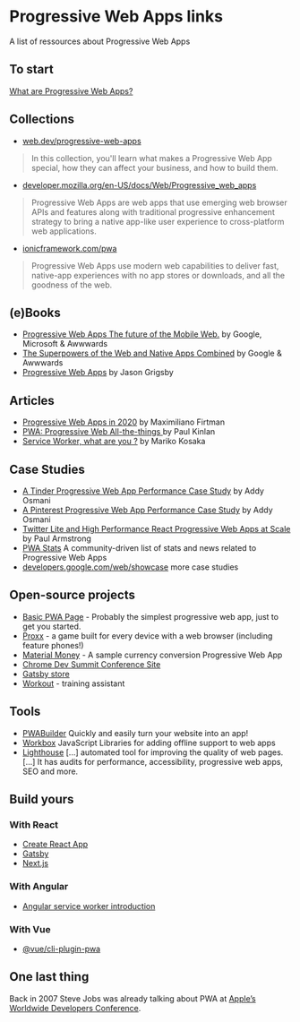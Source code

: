 # Progressive Web Apps links
A list of ressources about Progressive Web Apps

## To start
[What are Progressive Web Apps?](https://web.dev/what-are-pwas/)

## Collections
- [web.dev/progressive-web-apps](https://web.dev/progressive-web-apps/)

> In this collection, you'll learn what makes a Progressive Web App special, how they can affect your business, and how to build them.

- [developer.mozilla.org/en-US/docs/Web/Progressive_web_apps](https://developer.mozilla.org/en-US/docs/Web/Progressive_web_apps)

> Progressive Web Apps are web apps that use emerging web browser APIs and features along with traditional progressive enhancement strategy to bring a native app-like user experience to cross-platform web applications.

- [ionicframework.com/pwa](https://ionicframework.com/pwa)

> Progressive Web Apps use modern web capabilities to deliver fast, native-app experiences with no app stores or downloads, and all the goodness of the web.

## (e)Books

- [Progressive Web Apps
The future of the
Mobile Web.](https://www.awwwards.com/PWA-ebook/) by Google, Microsoft & Awwwards
- [The Superpowers of the
Web and Native Apps Combined](https://www.awwwards.com/PWA-ebook-vol2/) by Google & Awwwards
- [Progressive Web Apps](https://abookapart.com/products/progressive-web-apps) by Jason Grigsby


## Articles
- [Progressive Web Apps in 2020](https://medium.com/@firt/progressive-web-apps-in-2020-c15018c9931c) by Maximiliano Firtman
- [PWA: Progressive Web All-the-things
](https://paul.kinlan.me/pwa-progressive-web-all-the-things/) by Paul Kinlan
- [Service Worker, what are you ?](https://medium.com/@kosamari/service-worker-what-are-you-ca0f8df92b65) by Mariko Kosaka

## Case Studies
- [A Tinder Progressive Web App Performance Case Study](https://medium.com/@addyosmani/a-tinder-progressive-web-app-performance-case-study-78919d98ece0) by Addy Osmani
- [A Pinterest Progressive Web App Performance Case Study](https://medium.com/dev-channel/a-pinterest-progressive-web-app-performance-case-study-3bd6ed2e6154) by Addy Osmani
- [Twitter Lite and High Performance React Progressive Web Apps at Scale](https://medium.com/@paularmstrong/twitter-lite-and-high-performance-react-progressive-web-apps-at-scale-d28a00e780a3) by Paul Armstrong
- [PWA Stats](https://www.pwastats.com/) A community-driven list of stats and news related to Progressive Web Apps
- [developers.google.com/web/showcase](https://developers.google.com/web/showcase/) more case studies

## Open-source projects
- [Basic PWA Page](https://glitch.com/edit/#!/pwa?path=README.md) - Probably the simplest progressive web app, just to get you started.
- [Proxx](https://github.com/GoogleChromeLabs/proxx) -  a game built for every device with a web browser (including feature phones!)
- [Material Money](https://github.com/GoogleChromeLabs/sample-currency-converter) - A sample currency conversion Progressive Web App
- [Chrome Dev Summit Conference Site](https://github.com/GoogleChrome/devsummit)
- [Gatsby store](https://github.com/gatsbyjs/store.gatsbyjs.org)
- [Workout](https://github.com/sylvhama/Workout) - training assistant

## Tools
- [PWABuilder](https://www.pwabuilder.com/) Quickly and easily turn your website into an app!
- [Workbox](https://developers.google.com/web/tools/workbox) JavaScript Libraries for adding offline support to web apps
- [Lighthouse](https://developers.google.com/web/tools/lighthouse/) [...] automated tool for improving the quality of web pages. [...] It has audits for performance, accessibility, progressive web apps, SEO and more.

## Build yours
### With React
- [Create React App](https://create-react-app.dev/docs/making-a-progressive-web-app/)
- [Gatsby](https://www.gatsbyjs.org/docs/add-offline-support-with-a-service-worker/)
- [Next.js](https://github.com/vercel/next.js/tree/canary/examples/progressive-web-app)

### With Angular
- [Angular service worker introduction](https://angular.io/guide/service-worker-intro)

### With Vue
- [@vue/cli-plugin-pwa](https://cli.vuejs.org/core-plugins/pwa.html)

## One last thing
Back in 2007 Steve Jobs was already talking about PWA at [Apple’s Worldwide Developers Conference](https://www.youtube.com/watch?v=ZlE7dzoD6GA).
